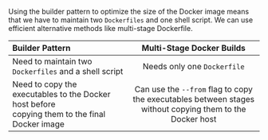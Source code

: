 Using the builder pattern to optimize the size of the Docker image
means that we have to maintain two `Dockerfiles` and one shell script.
We can use efficient alternative methods like multi-stage Dockerfile.

| Builder Pattern      | Multi-Stage Docker Builds |
| :---        |    :----:   |
| Need to maintain two `Dockerfiles` and a shell script | Needs only one `Dockerfile`       |
| Need to copy the executables to the Docker host before <br /> copying them to the final Docker image | Can use the `--from` flag to copy the executables between stages<br /> without copying them to the Docker host        |
